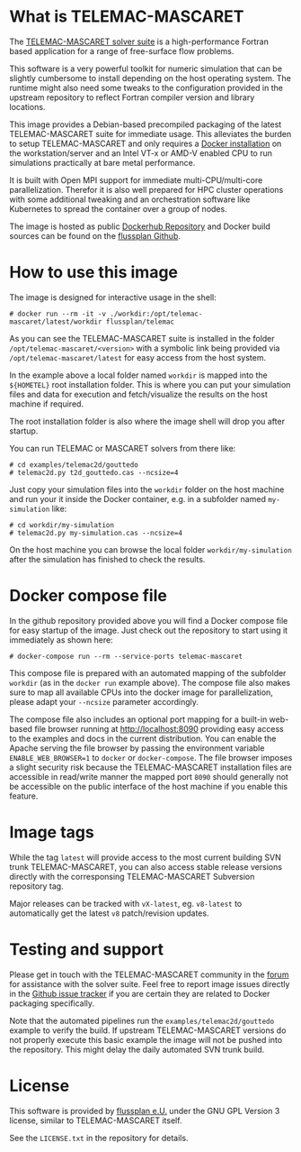 # What is TELEMAC-MASCARET

The [TELEMAC-MASCARET solver suite](http://www.opentelemac.org) is a high-performance Fortran based application for a range
of free-surface flow problems.

This software is a very powerful toolkit for numeric simulation that can be slightly cumbersome to install depending on the
host operating system. The runtime might also need some tweaks to the configuration provided in the upstream repository to
reflect Fortran compiler version and library locations.

This image provides a Debian-based precompiled packaging of the latest TELEMAC-MASCARET suite for immediate usage. This
alleviates the burden to setup TELEMAC-MASCARET and only requires a [Docker installation](https://docs.docker.com/get-docker/)
on the workstation/server and an Intel VT-x or AMD-V enabled CPU to run simulations practically at bare metal performance.

It is built with Open MPI support for immediate multi-CPU/multi-core parallelization. Therefor it is also well prepared for
HPC cluster operations with some additional tweaking and an orchestration software like Kubernetes to spread the container over
a group of nodes.

The image is hosted as public [Dockerhub Repository](https://hub.docker.com/repository/docker/flussplan/telemac) and Docker
build sources can be found on the [flussplan Github](https://github.com/flussplan/docker-telemac).

# How to use this image

The image is designed for interactive usage in the shell:

```
# docker run --rm -it -v ./workdir:/opt/telemac-mascaret/latest/workdir flussplan/telemac
```

As you can see the TELEMAC-MASCARET suite is installed in the folder `/opt/telemac-mascaret/<version>` with a symbolic link being
provided via `/opt/telemac-mascaret/latest` for easy access from the host system.

In the example above a local folder named `workdir` is mapped into the `${HOMETEL}` root installation folder. This is where you
can put your simulation files and data for execution and fetch/visualize the results on the host machine if required.

The root installation folder is also where the image shell will drop you after startup.

You can run TELEMAC or MASCARET solvers from there like:

```
# cd examples/telemac2d/gouttedo
# telemac2d.py t2d_gouttedo.cas --ncsize=4
```

Just copy your simulation files into the `workdir` folder on the host machine and run your it inside the Docker container, e.g.
in a subfolder named `my-simulation` like:

```
# cd workdir/my-simulation
# telemac2d.py my-simulation.cas --ncsize=4
```

On the host machine you can browse the local folder `workdir/my-simulation` after the simulation has finished to check the results.  

# Docker compose file

In the github repository provided above you will find a Docker compose file for easy startup of the image. Just check out the
repository to start using it immediately as shown here:

```
# docker-compose run --rm --service-ports telemac-mascaret
```

This compose file is prepared with an automated mapping of the subfolder `workdir` (as in the `docker run` example above).
The compose file also makes sure to map all available CPUs into the docker image for parallelization, please adapt your `--ncsize` parameter
accordingly.

The compose file also includes an optional port mapping for a built-in web-based file browser running at [http://localhost:8090](http://localhost:8090)
providing easy access to the examples and docs in the current distribution.  You can enable the Apache serving the file browser by passing the environment
variable `ENABLE_WEB_BROWSER=1` to `docker` or `docker-compose`. The file browser imposes a slight security risk because the TELEMAC-MASCARET
installation files are accessible in read/write manner the mapped port `8090` should generally not be accessible on the public interface of the
host machine if you enable this feature. 

# Image tags

While the tag `latest` will provide access to the most current building SVN trunk TELEMAC-MASCARET, you can also access stable release versions directly
with the corresponsing TELEMAC-MASCARET Subversion repository tag.

Major releases can be tracked with `vX-latest`, eg. `v8-latest` to automatically get the latest `v8` patch/revision updates.

# Testing and support

Please get in touch with the TELEMAC-MASCARET community in the [forum](http://www.opentelemac.org/index.php/kunena) for assistance with the solver
suite. Feel free to report image issues directly in the [Github issue tracker](https://github.com/flussplan/docker-telemac/issues) if you are
certain they are related to Docker packaging specifically.

Note that the automated pipelines run the `examples/telemac2d/gouttedo` example to verify the build. If upstream TELEMAC-MASCARET versions do
not properly execute this basic example the image will not be pushed into the repository. This might delay the daily automated SVN trunk build.

# License

This software is provided by [flussplan e.U.](http://www.flussplan.at) under the GNU GPL Version 3 license, similar to TELEMAC-MASCARET itself.

See the `LICENSE.txt` in the repository for details.